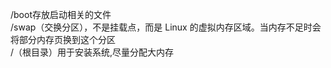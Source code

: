 /boot存放启动相关的文件<br>
/swap（交换分区），不是挂载点，而是 Linux 的虚拟内存区域。当内存不足时会将部分内存页换到这个分区<br>
/（根目录）用于安装系统,尽量分配大内存<br>
